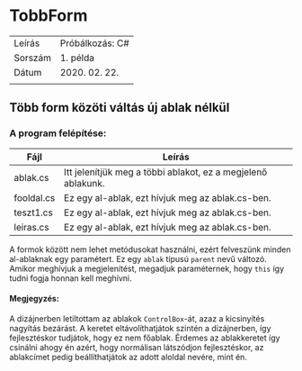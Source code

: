 
# TobbForm
|||
|--|--|
|Leírás|Próbálkozás: C#|
|Sorszám|1. példa|
|Dátum|2020. 02. 22.|
|||

## Több form közöti váltás új ablak nélkül
### A program felépítése:
|Fájl|Leírás|
|--|--|
|ablak.cs|Itt jelenítjük meg a többi ablakot, ez a megjelenő ablakunk.|
|fooldal.cs|Ez egy al-ablak, ezt hívjuk meg az ablak.cs-ben.|
|teszt1.cs|Ez egy al-ablak, ezt hívjuk meg az ablak.cs-ben.|
|leiras.cs|Ez egy al-ablak, ezt hívjuk meg az ablak.cs-ben.|

A formok között nem lehet metódusokat használni, ezért felveszünk minden al-ablaknak egy paramétert.
Ez egy `ablak` típusú `parent` nevű változó.
Amikor meghívjuk a megjelenítést, megadjuk paraméternek, hogy `this` így tudni fogja honnan kell meghívni.

#### Megjegyzés:
A dizájnerben letiltottam az ablakok `ControlBox`-át, azaz a kicsinyítés nagyítás bezárást.
A keretet eltávolíthatjátok szintén a dizájnerben, így fejlesztéskor tudjátok, hogy ez nem főablak.
Érdemes az ablakkeretet így csinálni ahogy én azért, hogy normálisan látszódjon fejlesztéskor, az ablakcímet pedig beállíthatjátok az adott aloldal nevére, mint én.
